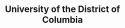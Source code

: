 ---
layout: repo
title: "University of the District of Columbia"
id: 24614
permalink: repos/24614/
---